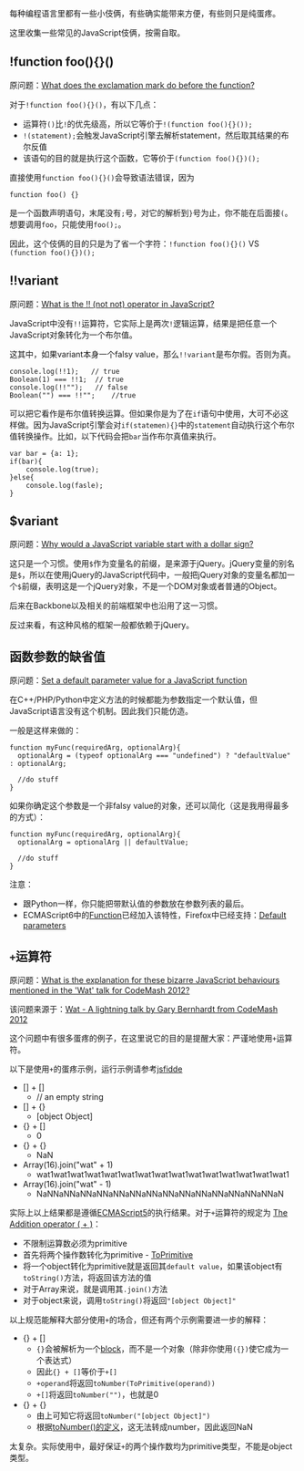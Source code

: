 每种编程语言里都有一些小伎俩，有些确实能带来方便，有些则只是纯蛋疼。

这里收集一些常见的JavaScript伎俩，按需自取。

## !function foo(){}()
原问题：[What does the exclamation mark do before the function?](http://stackoverflow.com/questions/3755606/what-does-the-exclamation-mark-do-before-the-function)

对于`!function foo(){}()`，有以下几点：

* 运算符`()`比`!`的优先级高，所以它等价于`!(function foo(){}());`
* `!(statement);`会触发JavaScript引擎去解析statement，然后取其结果的布尔反值
* 该语句的目的就是执行这个函数，它等价于`(function foo(){})();`

直接使用`function foo(){}()`会导致语法错误，因为

```
function foo() {}
```

是一个函数声明语句，末尾没有`;`号，对它的解析到`}`号为止，你不能在后面接`(`。想要调用`foo`，只能使用`foo();`。

因此，这个伎俩的目的只是为了省一个字符：`!function foo(){}()` VS `(function foo(){})();`

## !!variant
原问题：[What is the !! (not not) operator in JavaScript?](http://stackoverflow.com/questions/784929/what-is-the-not-not-operator-in-javascript)

JavaScript中没有`!!`运算符，它实际上是两次`!`逻辑运算，结果是把任意一个JavaScript对象转化为一个布尔值。

这其中，如果variant本身一个falsy value，那么`!!variant`是布尔假。否则为真。

```
console.log(!!1);   // true
Boolean(1) === !!1;  // true
console.log(!!"");   // false
Boolean("") === !!"";    //true
```

可以把它看作是布尔值转换运算。但如果你是为了在`if`语句中使用，大可不必这样做。因为JavaScript引擎会对`if(statemen){}`中的`statement`自动执行这个布尔值转换操作。比如，以下代码会把`bar`当作布尔真值来执行。

```
var bar = {a: 1};
if(bar){
    console.log(true);
}else{
    console.log(fasle);
}
```

## $variant
原问题：[Why would a JavaScript variable start with a dollar sign?](http://stackoverflow.com/questions/205853/why-would-a-javascript-variable-start-with-a-dollar-sign)

这只是一个习惯。使用`$`作为变量名的前缀，是来源于jQuery。jQuery变量的别名是`$`，所以在使用jQuery的JavaScript代码中，一般把jQuery对象的变量名都加一个`$`前缀，表明这是一个jQuery对象，不是一个DOM对象或者普通的Object。

后来在Backbone以及相关的前端框架中也沿用了这一习惯。

反过来看，有这种风格的框架一般都依赖于jQuery。

## 函数参数的缺省值
原问题：[Set a default parameter value for a JavaScript function](http://stackoverflow.com/questions/894860/set-a-default-parameter-value-for-a-javascript-function)

在C++/PHP/Python中定义方法的时候都能为参数指定一个默认值，但JavaScript语言没有这个机制。因此我们只能仿造。

一般是这样来做的：

```
function myFunc(requiredArg, optionalArg){
  optionalArg = (typeof optionalArg === "undefined") ? "defaultValue" : optionalArg;

  //do stuff
}
```

如果你确定这个参数是一个非falsy value的对象，还可以简化（这是我用得最多的方式）：

```
function myFunc(requiredArg, optionalArg){
  optionalArg = optionalArg || defaultValue;

  //do stuff
}
```

注意：

* 跟Python一样，你只能把带默认值的参数放在参数列表的最后。
* ECMAScript6中的[Function](http://people.mozilla.org/~jorendorff/es6-draft.html)已经加入该特性，Firefox中已经支持：[Default parameters](https://developer.mozilla.org/en-US/docs/Web/JavaScript/Reference/Functions/Default_parameters)

## `+`运算符
原问题：[What is the explanation for these bizarre JavaScript behaviours mentioned in the 'Wat' talk for CodeMash 2012?](http://stackoverflow.com/questions/9032856/what-is-the-explanation-for-these-bizarre-javascript-behaviours-mentioned-in-the)

该问题来源于：[Wat - A lightning talk by Gary Bernhardt from CodeMash 2012 ](https://www.destroyallsoftware.com/talks/wat)

这个问题中有很多蛋疼的例子，在这里说它的目的是提醒大家：严谨地使用`+`运算符。

以下是使用`+`的蛋疼示例，运行示例请参考[jsfidde](http://jsfiddle.net/fe479/9/)

* [] + []
  * // an empty string
* [] + {}
  * [object Object]
* {} + []
  * 0
* {} + {}
  * NaN
* Array(16).join("wat" + 1)
  * wat1wat1wat1wat1wat1wat1wat1wat1wat1wat1wat1wat1wat1wat1wat1
* Array(16).join("wat" - 1)
  * NaNNaNNaNNaNNaNNaNNaNNaNNaNNaNNaNNaNNaNNaNNaN

实际上以上结果都是遵循[ECMAScript5](http://www.ecma-international.org/publications/standards/Ecma-262.htm)的执行结果。对于`+`运算符的规定为 [The Addition operator ( + )](http://www.ecma-international.org/ecma-262/5.1/#sec-11.6.1)：

* 不限制运算数必须为primitive
* 首先将两个操作数转化为primitive - [ToPrimitive](http://www.ecma-international.org/ecma-262/5.1/#sec-9.1)
* 将一个object转化为primitive就是返回其`default value`，如果该object有`toString()`方法，将返回该方法的值
* 对于Array来说，就是调用其`.join()`方法
* 对于object来说，调用`toString()`将返回`"[object Object]"`

以上规范能解释大部分使用`+`的场合，但还有两个示例需要进一步的解释：

* {} + []
  * `{}`会被解析为一个[block](http://www.ecma-international.org/ecma-262/5.1/#sec-12.1)，而不是一个对象（除非你使用`({})`使它成为一个表达式）
  * 因此`{} + []`等价于`+[]`
  * `+operand`将返回`toNumber(ToPrimitive(operand))`
  * `+[]`将返回`toNumber("")`，也就是0
* {} + {}
  * 由上可知它将返回`toNumber("[object Object]")`
  * 根据[toNumber()的定义](http://www.ecma-international.org/ecma-262/5.1/#sec-9.3.1)，这无法转成number，因此返回NaN

太复杂。实际使用中，最好保证`+`的两个操作数均为primitive类型，不能是object类型。
